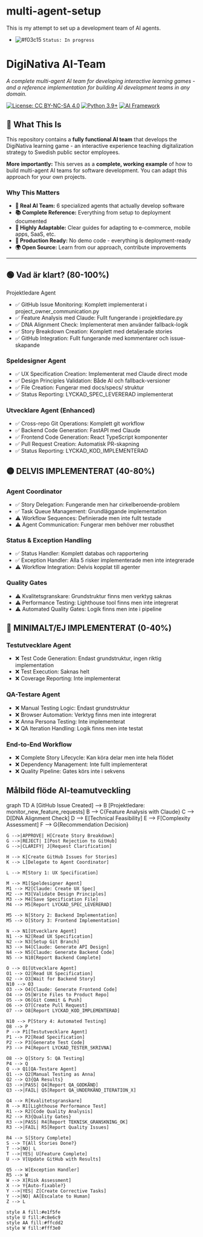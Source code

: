 # multi-agent-setup
This is my attempt to set up a development team of AI agents.
- ![#f03c15](https://placehold.co/15x15/f03c15/f03c15.png) `Status: In progress`

# DigiNativa AI-Team

*A complete multi-agent AI team for developing interactive learning games - and a reference implementation for building AI development teams in any domain.*

[![License: CC BY-NC-SA 4.0](https://img.shields.io/badge/License-CC%20BY--NC--SA%204.0-lightgrey.svg)](https://creativecommons.org/licenses/by-nc-sa/4.0/)
[![Python 3.9+](https://img.shields.io/badge/python-3.9+-blue.svg)](https://www.python.org/downloads/)
[![AI Framework](https://img.shields.io/badge/AI-CrewAI-green.svg)](https://github.com/joaomdmoura/crewAI)

## 🎯 What This Is

This repository contains a **fully functional AI team** that develops the DigiNativa learning game - an interactive experience teaching digitalization strategy to Swedish public sector employees.

**More importantly:** This serves as a **complete, working example** of how to build multi-agent AI teams for software development. You can adapt this approach for your own projects.

### Why This Matters

- **🤖 Real AI Team:** 6 specialized agents that actually develop software
- **📚 Complete Reference:** Everything from setup to deployment documented
- **🔧 Highly Adaptable:** Clear guides for adapting to e-commerce, mobile apps, SaaS, etc.
- **🚀 Production Ready:** No demo code - everything is deployment-ready
- **🌍 Open Source:** Learn from our approach, contribute improvements

---

## 🟢 Vad är klart? (80-100%)
Projektledare Agent

- ✅ GitHub Issue Monitoring: Komplett implementerat i project_owner_communication.py
- ✅ Feature Analysis med Claude: Fullt fungerande i projektledare.py
- ✅ DNA Alignment Check: Implementerat men använder fallback-logik
- ✅ Story Breakdown Creation: Komplett med detaljerade stories
- ✅ GitHub Integration: Fullt fungerande med kommentarer och issue-skapande

### Speldesigner Agent

- ✅ UX Specification Creation: Implementerat med Claude direct mode
- ✅ Design Principles Validation: Både AI och fallback-versioner
- ✅ File Creation: Fungerar med docs/specs/ struktur
- ✅ Status Reporting: LYCKAD_SPEC_LEVERERAD implementerat

### Utvecklare Agent (Enhanced)

- ✅ Cross-repo Git Operations: Komplett git workflow
- ✅ Backend Code Generation: FastAPI med Claude
- ✅ Frontend Code Generation: React TypeScript komponenter
- ✅ Pull Request Creation: Automatisk PR-skapning
- ✅ Status Reporting: LYCKAD_KOD_IMPLEMENTERAD

## 🟡 DELVIS IMPLEMENTERAT (40-80%)
### Agent Coordinator

- ✅ Story Delegation: Fungerande men har cirkelberoende-problem
- ✅ Task Queue Management: Grundläggande implementation
- ⚠️ Workflow Sequences: Definierade men inte fullt testade
- ⚠️ Agent Communication: Fungerar men behöver mer robusthet

### Status & Exception Handling

- ✅ Status Handler: Komplett databas och rapportering
- ✅ Exception Handler: Alla 5 risker implementerade men inte integrerade
- ⚠️ Workflow Integration: Delvis kopplat till agenter

### Quality Gates

- ⚠️ Kvalitetsgranskare: Grundstruktur finns men verktyg saknas
- ⚠️ Performance Testing: Lighthouse tool finns men inte integrerat
- ⚠️ Automated Quality Gates: Logik finns men inte i pipeline

## 🔴 MINIMALT/EJ IMPLEMENTERAT (0-40%)
### Testutvecklare Agent

- ❌ Test Code Generation: Endast grundstruktur, ingen riktig implementation
- ❌ Test Execution: Saknas helt
- ❌ Coverage Reporting: Inte implementerat

### QA-Testare Agent

- ❌ Manual Testing Logic: Endast grundstruktur
- ❌ Browser Automation: Verktyg finns men inte integrerat
- ❌ Anna Persona Testing: Inte implementerat
- ❌ QA Iteration Handling: Logik finns men inte testat

### End-to-End Workflow

- ❌ Complete Story Lifecycle: Kan köra delar men inte hela flödet
- ❌ Dependency Management: Inte fullt implementerat
- ❌ Quality Pipeline: Gates körs inte i sekvens

## Målbild flöde AI-teamutveckling

graph TD
    A [GitHub Issue Created] --> B [Projektledare: monitor_new_feature_requests]
    B --> C{Feature Analysis with Claude}
    C --> D[DNA Alignment Check]
    D --> E[Technical Feasibility]
    E --> F[Complexity Assessment]
    F --> G{Recommendation Decision}
    
    G -->|APPROVE| H[Create Story Breakdown]
    G -->|REJECT| I[Post Rejection to GitHub]
    G -->|CLARIFY| J[Request Clarification]
    
    H --> K[Create GitHub Issues for Stories]
    K --> L[Delegate to Agent Coordinator]
    
    L --> M[Story 1: UX Specification]
    
    M --> M1[Speldesigner Agent]
    M1 --> M2[Claude: Create UX Spec]
    M2 --> M3[Validate Design Principles]
    M3 --> M4[Save Specification File]
    M4 --> M5[Report LYCKAD_SPEC_LEVERERAD]
    
    M5 --> N[Story 2: Backend Implementation]
    M5 --> O[Story 3: Frontend Implementation]
    
    N --> N1[Utvecklare Agent]
    N1 --> N2[Read UX Specification]
    N2 --> N3[Setup Git Branch]
    N3 --> N4[Claude: Generate API Design]
    N4 --> N5[Claude: Generate Backend Code]
    N5 --> N10[Report Backend Complete]
    
    O --> O1[Utvecklare Agent]
    O1 --> O2[Read UX Specification]
    O2 --> O3[Wait for Backend Story]
    N10 --> O3
    O3 --> O4[Claude: Generate Frontend Code]
    O4 --> O5[Write Files to Product Repo]
    O5 --> O6[Git Commit & Push]
    O6 --> O7[Create Pull Request]
    O7 --> O8[Report LYCKAD_KOD_IMPLEMENTERAD]
    
    N10 --> P[Story 4: Automated Testing]
    O8 --> P
    P --> P1[Testutvecklare Agent]
    P1 --> P2[Read Specification]
    P2 --> P3[Generate Test Code]
    P3 --> P4[Report LYCKAD_TESTER_SKRIVNA]
    
    O8 --> Q[Story 5: QA Testing]
    P4 --> Q
    Q --> Q1[QA-Testare Agent]
    Q1 --> Q2[Manual Testing as Anna]
    Q2 --> Q3{QA Results}
    Q3 -->|PASS| Q4[Report QA_GODKÄND]
    Q3 -->|FAIL| Q5[Report QA_UNDERKÄND_ITERATION_X]
    
    Q4 --> R[Kvalitetsgranskare]
    R --> R1[Lighthouse Performance Test]
    R1 --> R2[Code Quality Analysis]
    R2 --> R3{Quality Gates}
    R3 -->|PASS| R4[Report TEKNISK_GRANSKNING_OK]
    R3 -->|FAIL| R5[Report Quality Issues]
    
    R4 --> S[Story Complete]
    S --> T{All Stories Done?}
    T -->|NO| L
    T -->|YES| U[Feature Complete]
    U --> V[Update GitHub with Results]
    
    Q5 --> W[Exception Handler]
    R5 --> W
    W --> X[Risk Assessment]
    X --> Y{Auto-fixable?}
    Y -->|YES| Z[Create Corrective Tasks]
    Y -->|NO| AA[Escalate to Human]
    Z --> L
    
    style A fill:#e1f5fe
    style U fill:#c8e6c9
    style AA fill:#ffcdd2
    style W fill:#fff3e0

